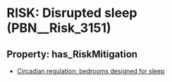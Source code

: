 # RISK: __Disrupted sleep__ (PBN__Risk_3151)

## Property: has_RiskMitigation

* [Circadian regulation: bedrooms designed for sleep](PBN__Mitigation_1596)

